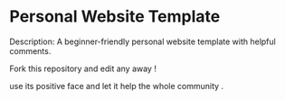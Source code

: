 # Personal Website Template

Description: A beginner-friendly personal website template with helpful comments.

Fork this repository and edit any away !

use its positive face and let it help the whole community .
